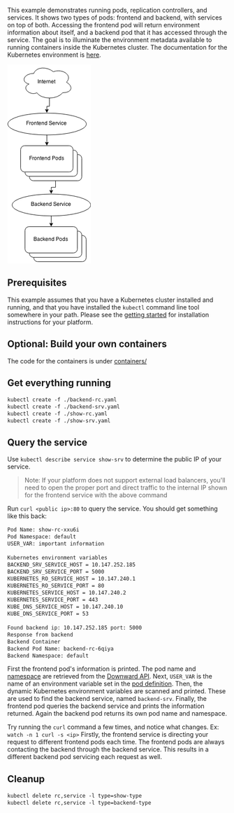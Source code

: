 ---
---

This example demonstrates running pods, replication controllers, and
services. It shows two types of pods: frontend and backend, with
services on top of both. Accessing the frontend pod will return
environment information about itself, and a backend pod that it has
accessed through the service. The goal is to illuminate the
environment metadata available to running containers inside the
Kubernetes cluster. The documentation for the Kubernetes environment
is [here](/docs/user-guide/container-environment).

![Diagram](/images/docs/diagram.png)

## Prerequisites

This example assumes that you have a Kubernetes cluster installed and
running, and that you have installed the `kubectl` command line tool
somewhere in your path.  Please see the [getting
started](/docs/getting-started-guides/) for installation instructions
for your platform.

## Optional: Build your own containers

The code for the containers is under
[containers/](https://github.com/kubernetes/kubernetes.github.io/tree/master/docs/user-guide/environment-guide/containers/)

## Get everything running

```shell
kubectl create -f ./backend-rc.yaml
kubectl create -f ./backend-srv.yaml
kubectl create -f ./show-rc.yaml
kubectl create -f ./show-srv.yaml
```

## Query the service

Use `kubectl describe service show-srv` to determine the public IP of
your service.

> Note: If your platform does not support external load balancers,
> you'll need to open the proper port and direct traffic to the
> internal IP shown for the frontend service with the above command

Run `curl <public ip>:80` to query the service. You should get
something like this back:

```shell
Pod Name: show-rc-xxu6i
Pod Namespace: default
USER_VAR: important information

Kubernetes environment variables
BACKEND_SRV_SERVICE_HOST = 10.147.252.185
BACKEND_SRV_SERVICE_PORT = 5000
KUBERNETES_RO_SERVICE_HOST = 10.147.240.1
KUBERNETES_RO_SERVICE_PORT = 80
KUBERNETES_SERVICE_HOST = 10.147.240.2
KUBERNETES_SERVICE_PORT = 443
KUBE_DNS_SERVICE_HOST = 10.147.240.10
KUBE_DNS_SERVICE_PORT = 53

Found backend ip: 10.147.252.185 port: 5000
Response from backend
Backend Container
Backend Pod Name: backend-rc-6qiya
Backend Namespace: default
```

First the frontend pod's information is printed. The pod name and
[namespace](https://github.com/kubernetes/kubernetes/blob/{{page.githubbranch}}/docs/design/namespaces.md) are retrieved from the
[Downward API](/docs/user-guide/downward-api). Next, `USER_VAR` is the name of
an environment variable set in the [pod
definition](/docs/user-guide/environment-guide/show-rc.yaml). Then, the dynamic Kubernetes environment
variables are scanned and printed. These are used to find the backend
service, named `backend-srv`. Finally, the frontend pod queries the
backend service and prints the information returned. Again the backend
pod returns its own pod name and namespace.

Try running the `curl` command a few times, and notice what
changes. Ex: `watch -n 1 curl -s <ip>` Firstly, the frontend service
is directing your request to different frontend pods each time. The
frontend pods are always contacting the backend through the backend
service. This results in a different backend pod servicing each
request as well.

## Cleanup

```shell
kubectl delete rc,service -l type=show-type
kubectl delete rc,service -l type=backend-type
```